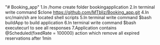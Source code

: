 "# Booking_app" 
1.In /home create folder bookingapplication
2.In terminal write command $clone https://github.com/MTbliz/Booking_app.git
4.In src/main/sh are located shell scripts
5.In terminal write command $bash buildApp  to build application
6.In terminal write command $bash executecurl  to see all responses
7.Application contains @Scheduled(fixedRate = 100000) action which remove all expired reservations after 1min